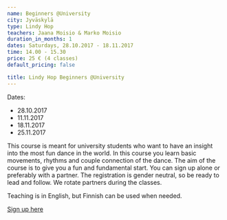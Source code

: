 ```yaml
---
name: Beginners @University
city: Jyväskylä
type: Lindy Hop
teachers: Jaana Moisio & Marko Moisio
duration_in_months: 1
dates: Saturdays, 28.10.2017 - 18.11.2017
time: 14.00 - 15.30
price: 25 € (4 classes)
default_pricing: false

title: Lindy Hop Beginners @University
---
```


Dates:
- 28.10.2017
- 11.11.2017
- 18.11.2017
- 25.11.2017


This course is meant for university students who want to have an insight into the most fun dance in the world. In this course you learn basic movements, rhythms and couple connection of the dance. The aim of the course is to give you a fun and fundamental start. You can sign up alone or preferably with a partner. The registration is gender neutral, so be ready to lead and follow. We rotate partners during the classes.

Teaching is in English, but Finnish can be used when needed.

<a href="https://korppi.jyu.fi/kotka/course/student/generalCourseInfo.jsp?course=221218" target="_blank" class="button">Sign up here</a>
